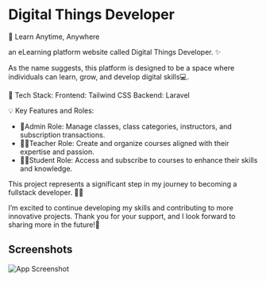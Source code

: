 
# Digital Things Developer

🚀 Learn Anytime, Anywhere

an eLearning platform website called Digital Things Developer. ✨

As the name suggests, this platform is designed to be a space where individuals can learn, grow, and develop digital skills💻.

🔧 Tech Stack:
Frontend: Tailwind CSS
Backend: Laravel

💡 Key Features and Roles:

- 👤Admin Role: Manage classes, class categories, instructors, and subscription transactions.
- 👨‍🏫Teacher Role: Create and organize courses aligned with their expertise and passion.
- 👨‍🎓Student Role: Access and subscribe to courses to enhance their skills and knowledge.

This project represents a significant step in my journey to becoming a fullstack developer. 👨‍💻

I’m excited to continue developing my skills and contributing to more innovative projects. Thank you for your support, and I look forward to sharing more in the future!🎯



## Screenshots

![App Screenshot](https://via.placeholder.com/468x300?text=App+Screenshot+Here)

